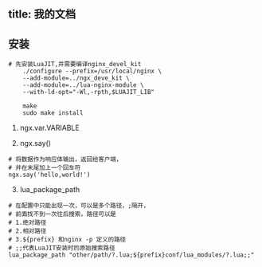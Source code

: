 title: 我的文档
---

## 安装

```
# 先安装LuaJIT,并需要编译nginx_devel_kit
	./configure --prefix=/usr/local/nginx \
	--add-module=../ngx_deve_kit \
	--add-module=../lua-nginx-module \
	--with-ld-opt="-Wl,-rpth,$LUAJIT_LIB"
	
	make
	sudo make install
```

1. ngx.var.VARIABLE

2. ngx.say()
```
# 将数据作为响应体输出，返回给客户端，
# 并在末尾加上一个回车符
ngx.say('hello,world!')
```

3. lua_package_path
```
# 在配置中只能出现一次，可以是多个路径，;隔开，
# 前面找不到一次往后搜索，路径可以是
# 1.绝对路径
# 2.相对路径
# 3.${prefix} 和nginx -p 定义的路径
# ;;代表LuaJIT安装时的原始搜索路径
lua_package_path "other/path/?.lua;${prefix}conf/lua_modules/?.lua;;"
```